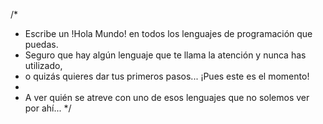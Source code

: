 
/*
 * Escribe un !Hola Mundo! en todos los lenguajes de programación que puedas.
 * Seguro que hay algún lenguaje que te llama la atención y nunca has utilizado,
 * o quizás quieres dar tus primeros pasos... ¡Pues este es el momento!
 *
 * A ver quién se atreve con uno de esos lenguajes que no solemos ver por ahí... 
 */
